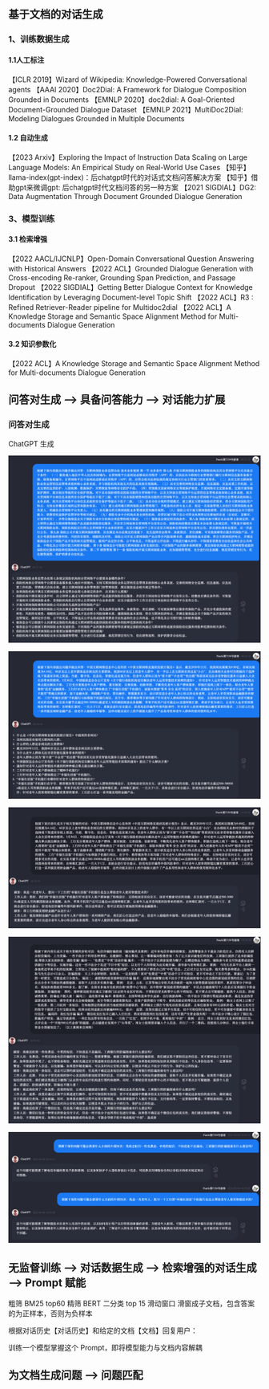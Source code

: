 ## 基于文档的对话生成

### 1、训练数据生成

#### 1.1人工标注
【ICLR 2019】Wizard of Wikipedia: Knowledge-Powered Conversational agents
【AAAI 2020】Doc2Dial: A Framework for Dialogue Composition Grounded in Documents
【EMNLP 2020】doc2dial: A Goal-Oriented Document-Grounded Dialogue Dataset
【EMNLP 2021】MultiDoc2Dial: Modeling Dialogues Grounded in Multiple Documents

#### 1.2 自动生成
【2023 Arxiv】Exploring the Impact of Instruction Data Scaling on Large Language Models: An Empirical Study on Real-World Use Cases
【知乎】llama-index(gpt-index)：后chatgpt时代的对话式文档问答解决方案
【知乎】借助gpt来微调gpt: 后chatgpt时代文档问答的另一种方案
【2021 SIGDIAL】DG2: Data Augmentation Through Document Grounded Dialogue Generation

### 3、模型训练

#### 3.1 检索增强
【2022 AACL/IJCNLP】Open-Domain Conversational Question Answering with Historical Answers
【2022 ACL】Grounded Dialogue Generation with Cross-encoding Re-ranker, Grounding Span Prediction, and Passage Dropout
【2022 SIGDIAL】Getting Better Dialogue Context for Knowledge Identification by Leveraging Document-level Topic Shift
【2022 ACL】R3 : Refined Retriever-Reader pipeline for Multidoc2dial
【2022 ACL】A Knowledge Storage and Semantic Space Alignment Method for Multi-documents Dialogue Generation

#### 3.2 知识参数化
【2022 ACL】A Knowledge Storage and Semantic Space Alignment Method for Multi-documents Dialogue Generation




## 问答对生成 ——> 具备问答能力 ——> 对话能力扩展

### 问答对生成

ChatGPT 生成

![](../../../_resources/%E6%96%B9%E6%A1%88/0315c5df8e430beae6206dcc4aa61fee_MD5.png)


![](../../../_resources/%E6%96%B9%E6%A1%88/29a0db37ec1ac8357827aeef44237e45_MD5.png)


![](../../../_resources/%E6%96%B9%E6%A1%88/feaa0e07cce7d26f727f257fc5361286_MD5.png)


![](../../../_resources/%E6%96%B9%E6%A1%88/13d5d72304bc073d41c663a114d008ec_MD5.png)


![](../../../_resources/%E6%96%B9%E6%A1%88/37894628e49d028ac2e15770e39fa93a_MD5.png)


## 无监督训练 ——> 对话数据生成 ——> 检索增强的对话生成 ——> Prompt 赋能
粗筛
BM25   top60
精筛
BERT 二分类    top 15
滑动窗口
滑窗成子文档，包含答案的为正样本，否则为负样本


根据对话历史【对话历史】和给定的文档【文档】回复用户：

训练一个模型掌握这个 Prompt，即将模型能力与文档内容解耦

## 为文档生成问题 ——> 问题匹配


